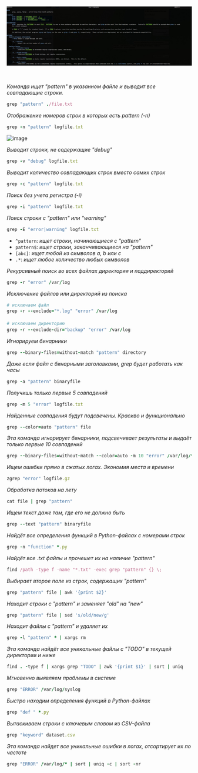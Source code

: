 <p align="center">
<img src="https://github.com/ikozhuhar/grep/blob/main/img/grep.jpeg">
</p>


<br/>

_Команда ищет "pattern" в указанном файле и выводит все совпадающие строки._

```ruby
grep "pattern" ./file.txt
```

_Отображение номеров строк в которых есть pattern (-n)_

```ruby
grep -n "pattern" logfile.txt
```
![image](https://github.com/user-attachments/assets/aa1ec7c9-ec0a-492f-8c04-9649e1caddf3)

_Выводит строки, не содержащие "debug"_

```ruby
grep -v "debug" logfile.txt
```

_Выводит количество совпадающих строк вместо самих строк_

```ruby
grep -c "pattern" logfile.txt
```

_Поиск без учета регистра (-i)_

```ruby
grep -i "pattern" logfile.txt
```

_Поиск строки с "pattern" или "warning"_

```ruby
grep -E "error|warning" logfile.txt
```

- `^pattern`: _ищет строки, начинающиеся с "pattern"_
- `pattern$`: _ищет строки, заканчивающиеся на "pattern"_
- `[abc]`: _ищет любой из символов a, b или c_
- `.*`: _ищет любое количество любых символов_

_Рекурсивный поиск во всех файлах директории и поддиректорий_

```ruby
grep -r "error" /var/log
```

_Исключение файлов или директорий из поиска_

```ruby
# исключаем файл
grep -r --exclude="*.log" "error" /var/log

# исключаем директорию
grep -r --exclude-dir="backup" "error" /var/log
```

_Игнорируем бинарники_

```ruby
grep --binary-files=without-match "pattern" directory
```

_Даже если файл с бинарными заголовками, grep будет работать как часы_

```ruby
grep -a "pattern" binaryfile
```

_Получишь только первые 5 совпадений_

```ruby
grep -m 5 "error" logfile.txt
```

_Найденные совпадения будут подсвечены. Красиво и функционально_

```ruby
grep --color=auto "pattern" file
```

_Эта команда игнорирует бинарники, подсвечивает результаты и выдаёт только первые 10 совпадений_

```ruby
grep --binary-files=without-match --color=auto -m 10 "error" /var/log/*
```

_Ищем ошибки прямо в сжатых логах. Экономия места и времени_

```ruby
zgrep "error" logfile.gz
```

_Обработка потоков на лету_

```ruby
cat file | grep "pattern"
```

_Ищем текст даже там, где его не должно быть_

```ruby
grep --text "pattern" binaryfile
```

_Найдёт все определения функций в Python-файлах с номерами строк_

```ruby
grep -n "function" *.py
```

_Найдёт все .txt файлы и прочешет их на наличие "pattern"_

```ruby
find /path -type f -name "*.txt" -exec grep "pattern" {} \;
```

_Выбирает второе поле из строк, содержащих "pattern"_

```ruby
grep "pattern" file | awk '{print $2}'
```

_Находит строки с "pattern" и заменяет "old" на "new"_

```ruby
grep "pattern" file | sed 's/old/new/g'
```

_Находит файлы с "pattern" и удаляет их_

```ruby
grep -l "pattern" * | xargs rm
```

_Эта команда найдёт все уникальные файлы с "TODO" в текущей директории и ниже_

```ruby
find . -type f | xargs grep "TODO" | awk '{print $1}' | sort | uniq
```

_Мгновенно выявляем проблемы в системе_

```ruby
grep "ERROR" /var/log/syslog
```

_Быстро находим определения функций в Python-файлах_

```ruby
grep "def " *.py
```

_Вытаскиваем строки с ключевым словом из CSV-файла_

```ruby
grep "keyword" dataset.csv
```

_Эта команда найдет все уникальные ошибки в логах, отсортирует их по частоте_

```ruby
grep "ERROR" /var/log/* | sort | uniq -c | sort -nr
```


